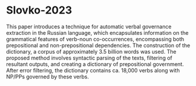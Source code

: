 # Slovko-2023

This paper introduces a technique for automatic verbal governance extraction in the Russian language, which encapsulates information on the grammatical features of verb-noun co-occurrences, encompassing both prepositional and non-prepositional dependencies. The construction of the dictionary, a corpus of approximately 3.5 billion words was used. The proposed method involves syntactic parsing of the texts, filtering of resultant outputs, and creating a dictionary of prepositional government. After error filtering, the dictionary contains ca. 18,000 verbs along with NP/PPs governed by these verbs.
